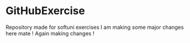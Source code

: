 # GitHubExercise
Repository made for softuni exercises
I am making some major changes here mate !
Again making changes !
